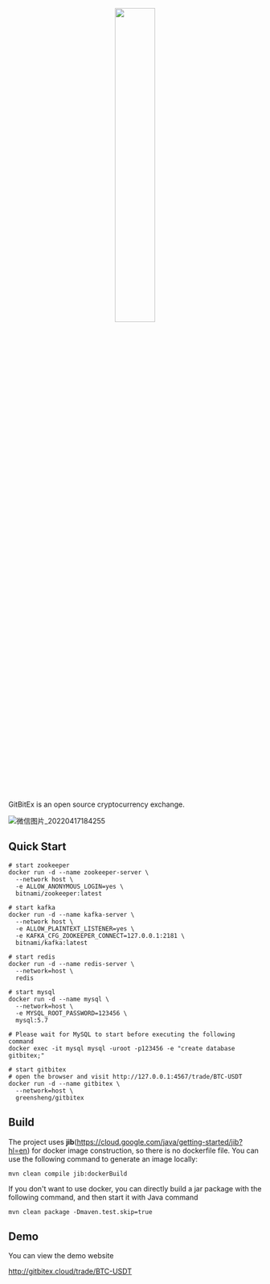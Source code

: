 <p align="center"><img width="40%" src="https://getbitex.oss-cn-beijing.aliyuncs.com/projects/image/logo.svg" /></p>

GitBitEx is an open source cryptocurrency exchange.

![微信图片_20220417184255](https://user-images.githubusercontent.com/4486680/163711067-8543457a-5b13-4131-bbd7-254860a580dc.png)

## Quick Start

```shell
# start zookeeper
docker run -d --name zookeeper-server \
  --network host \
  -e ALLOW_ANONYMOUS_LOGIN=yes \
  bitnami/zookeeper:latest

# start kafka
docker run -d --name kafka-server \
  --network host \
  -e ALLOW_PLAINTEXT_LISTENER=yes \
  -e KAFKA_CFG_ZOOKEEPER_CONNECT=127.0.0.1:2181 \
  bitnami/kafka:latest
  
# start redis
docker run -d --name redis-server \
  --network=host \
  redis

# start mysql
docker run -d --name mysql \
  --network=host \
  -e MYSQL_ROOT_PASSWORD=123456 \
  mysql:5.7

# Please wait for MySQL to start before executing the following command
docker exec -it mysql mysql -uroot -p123456 -e "create database gitbitex;"

# start gitbitex
# open the browser and visit http://127.0.0.1:4567/trade/BTC-USDT
docker run -d --name gitbitex \
  --network=host \
  greensheng/gitbitex

```

## Build
The project uses **jib**(https://cloud.google.com/java/getting-started/jib?hl=en) for docker image construction, so there is no dockerfile file. You can use the following command to generate an image locally:
```shell
mvn clean compile jib:dockerBuild
```

If you don't want to use docker, you can directly build a jar package with the following command, and then start it with Java command
```shell
mvn clean package -Dmaven.test.skip=true
```


## Demo

You can view the demo website

http://gitbitex.cloud/trade/BTC-USDT


